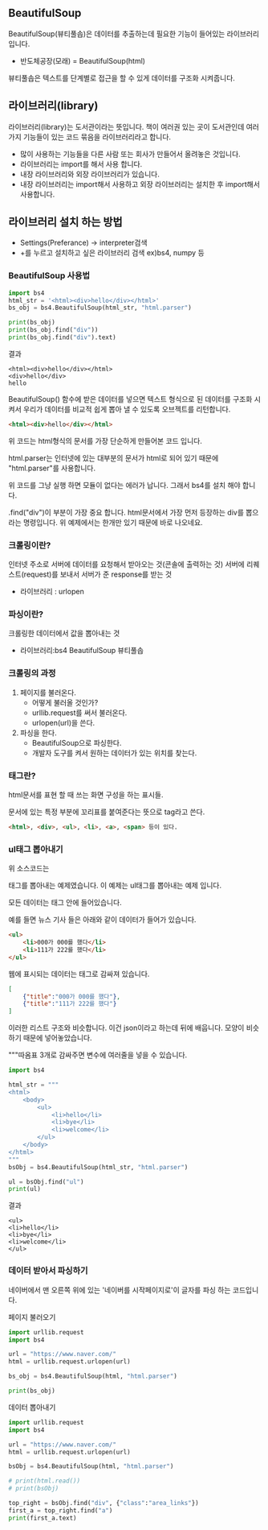 ## BeautifulSoup
BeautifulSoup(뷰티풀솝)은 데이터를 추출하는데 필요한 기능이 들어있는 라이브러리 입니다.
* 반도체공장(모래) = BeautifulSoup(html)

뷰티풀솝은 텍스트를 단계별로 접근을 할 수 있게 데이터를 구조화 시켜줍니다.

## 라이브러리(library)
라이브러리(library)는 도서관이라는 뜻입니다. 책이 여러권 있는 곳이 도서관인데 여러가지 기능들이 있는 코드 묶음을 라이브러리라고 합니다.
* 많이 사용하는 기능들을 다른 사람 또는 회사가 만들어서 올려놓은 것입니다.
* 라이브러리는 import를 해서 사용 합니다.
* 내장 라이브러리와 외장 라이브러리가 있습니다.
* 내장 라이브러리는 import해서 사용하고 외장 라이브러리는 설치한 후 import해서 사용합니다.

## 라이브러리 설치 하는 방법
* Settings(Preferance) -> interpreter검색
* +를 누르고 설치하고 싶은 라이브러리 검색 ex)bs4, numpy 등   


###  BeautifulSoup 사용법
```python
import bs4
html_str = '<html><div>hello</div></html>'
bs_obj = bs4.BeautifulSoup(html_str, "html.parser")

print(bs_obj)
print(bs_obj.find("div"))
print(bs_obj.find("div").text)
```

결과
```text
<html><div>hello</div></html>
<div>hello</div>
hello
```

BeautifulSoup() 함수에 받은 데이터를 넣으면 텍스트 형식으로 된 데이터를 구조화 시켜서 우리가 데이터를 비교적 쉽게 뽑아 낼 수 있도록 오브젝트를 리턴합니다.

```html
<html><div>hello</div></html>
```
위 코드는 html형식의 문서를 가장 단순하게 만들어본 코드 입니다.

html.parser는 인터넷에 있는 대부분의 문서가 html로 되어 있기 때문에 "html.parser"를 사용합니다.


위 코드를 그냥 실행 하면 모듈이 없다는 에러가 납니다.
그래서 bs4를 설치 해야 합니다.

.find("div")이 부분이 가장 중요 합니다. html문서에서 가장 먼저 등장하는 div를 뽑으라는 명령입니다. 위 예제에서는 한개만 있기 때문에 바로 나오네요.

### 크롤링이란?
인터넷 주소로 서버에 데이터를 요청해서 받아오는 것(콘솔에 출력하는 것)
서버에 리퀘스트(request)를 보내서 서버가 준 response를 받는 것
* 라이브러리 : urlopen

### 파싱이란?
크롤링한 데이터에서 값을 뽑아내는 것
* 라이브러리:bs4 BeautifulSoup 뷰티풀솝

### 크롤링의 과정
1. 페이지를 불러온다.
    - 어떻게 불러올 것인가?
    - urllib.request를 써서 불러온다.
    - urlopen(url)을 쓴다.
2. 파싱을 한다.
    - BeautifulSoup으로 파싱한다.
    - 개발자 도구를 켜서 원하는 데이터가 있는 위치를 찾는다.


### 태그란?
html문서를 표현 할 때 쓰는 화면 구성을 하는 표시들.

문서에 있는 특정 부분에 꼬리표를 붙여준다는 뜻으로 tag라고 쓴다.
```html
<html>, <div>, <ul>, <li>, <a>, <span> 등이 있다.
```

### ul태그 뽑아내기
위 소스코드는 <div>태그를 뽑아내는 예제였습니다. 이 예제는 ul태그를 뽑아내는 예제 입니다.

모든 데이터는 태그 안에 들어있습니다.

예를 들면 뉴스 기사 들은 아래와 같이 데이터가 들어가 있습니다.

```html
<ul>
	<li>000가 000를 했다</li>
	<li>111가 222를 했다</li>
</ul>
```
웹에 표시되는 데이터는 태그로 감싸져 있습니다.

```json
[
	{"title":"000가 000를 했다"},
	{"title":"111가 222를 했다"}
]
```
이러한 리스트 구조와 비슷합니다. 이건 json이라고 하는데 뒤에 배웁니다. 모양이 비슷하기 때문에 넣어놓았습니다.

"""따옴표 3개로 감싸주면 변수에 여러줄을 넣을 수 있습니다.
```python
import bs4

html_str = """
<html>
    <body>
        <ul>
            <li>hello</li>
            <li>bye</li>
            <li>welcome</li>
        </ul>
    </body>
</html>
"""
bsObj = bs4.BeautifulSoup(html_str, "html.parser")

ul = bsObj.find("ul")
print(ul)

```

결과
```text
<ul>
<li>hello</li>
<li>bye</li>
<li>welcome</li>
</ul>
```

### 데이터 받아서 파싱하기
네이버에서 맨 오른쪽 위에 있는 '네이버를 시작페이지로'이 글자를 파싱 하는 코드입니다.

페이지 불러오기
```python
import urllib.request
import bs4

url = "https://www.naver.com/"
html = urllib.request.urlopen(url)

bs_obj = bs4.BeautifulSoup(html, "html.parser")

print(bs_obj)
```

데이터 뽑아내기
```python
import urllib.request
import bs4

url = "https://www.naver.com/"
html = urllib.request.urlopen(url)

bsObj = bs4.BeautifulSoup(html, "html.parser")

# print(html.read())
# print(bsObj)

top_right = bsObj.find("div", {"class":"area_links"})
first_a = top_right.find("a")
print(first_a.text)
```

